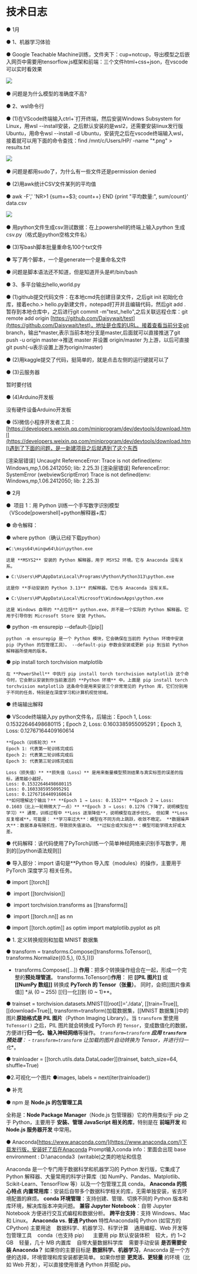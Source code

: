 # 技术日志

● 1月

● 1、机器学习体验

● Google Teachable Machine训练，文件夹下：cup+notcup，导出模型之后嵌入网页中需要用tensorflow.js框架和前端：三个文件html+css+json，在vscode可以实时看效果

![](file:///C:\Users\HP\AppData\Local\Temp\ksohtml24028\wps4.jpg) 

● 问题是为什么模型的准确度不高?

● 2、wsl命令行

● (1)在VScode终端输入ctrl+`打开终端，然后安装Windows Subsystem for Linux，用wsl --install安装，之后默认安装的是wsl2，还需要安装linux发行版Ubuntu，用命令wsl --install -d Ubuntu，安装完之后在vscode终端输入wsl，接着就可以用下面的命令查找：find /mnt/c/Users/HP/ -name "*.png" > results.txt

![](file:///C:\Users\HP\AppData\Local\Temp\ksohtml24028\wps5.jpg) 

● 问题是都用sudo了，为什么有一些文件还是permission denied

● (2)用awk统计CSV文件某列的平均值  

● awk -F',' 'NR>1 {sum+=$3; count++} END {print "平均数量:", sum/count}' data.csv

![](file:///C:\Users\HP\AppData\Local\Temp\ksohtml24028\wps6.jpg) 

● 用python文件生成csv测试数据：在上powershell的终端上输入python 生成csv.py（格式是python空格文件名）

● (3)写bash脚本批量重命名100个txt文件

● 写了两个脚本，一个是generate一个是重命名文件

● 问题是脚本语法还不知道，但是知道开头是#!/bin/bash

● 3、多平台输出hello,world.py

● (1)github提交代码文件：在本地cmd先创建目录文件，之后git init 初始化仓库，接着echo.> hello.py新建文件，notepad打开并且编辑代码，然后git add . 暂存到本地仓库中，之后进行git commit -m"test_hello",之后关联远程仓库：git remote add origin [https://github.com/Daisywait/test](https://github.com/Daisywait/test)，地址是仓库的URL。接着查看当前分支git branch，输出*master,表示当前本地分支是master,后面就可以直接推送了git push -u origin master->推送 master 并设置 origin/master 为上游，以后可直接 git push(-u表示设置上游为origin/master)

● (2)用kaggle提交了代码，挺简单的，就是点击左侧的运行键就可以了

● (3)云服务器

暂时要付钱

● (4)Arduino开发板  

没有硬件设备Arduino开发板 ​

● (5)微信小程序开发者工具：[https://developers.weixin.qq.com/miniprogram/dev/devtools/download.html](https://developers.weixin.qq.com/miniprogram/dev/devtools/download.html)遇到了下面的问题，是一新建项目之后就遇到了这个东西

[渲染层错误] Uncaught ReferenceError: Trace is not defined(env: Windows,mp,1.06.2412050; lib: 2.25.3) [渲染层错误] ReferenceError: SystemError (webviewScriptError) Trace is not defined(env: Windows,mp,1.06.2412050; lib: 2.25.3)

● 2月

●  项目 1：用 Python 训练一个手写数字识别模型（VScode[powershell]+python解释器+库）

● 命令解释：

● where python（确认已经下载python）

	●C:\msys64\mingw64\bin\python.exe

	这是 **MSYS2** 安装的 Python 解释器，用于 MSYS2 环境。它与 Anaconda 没有关系。

	● C:\Users\HP\AppData\Local\Programs\Python\Python313\python.exe

	这是你 **手动安装的 Python 3.13** 的解释器。它也与 Anaconda 没有关系。

	● C:\Users\HP\AppData\Local\Microsoft\WindowsApps\python.exe

	这是 Windows 自带的 **占位符** python.exe，并不是一个实际的 Python 解释器。它用于引导你到 Microsoft Store 安装 Python。

● python -m ensurepip --default-[[pip]]

	python -m ensurepip 是一个 Python 模块，它会确保在当前的 Python 环境中安装 pip（Python 的包管理工具）。 --default-pip 参数会安装或更新 pip 到当前 Python 解释器所使用的版本。

● pip install torch torchvision matplotlib

	在 **PowerShell** 中执行 pip install torch torchvision matplotlib 这个命令时，它会默认安装到你当前激活的 **Python 环境** 中。上面是 pip install torch torchvision matplotlib 这条命令是用来安装三个非常常见的 Python 库，它们分别用于不同的任务，特别是在深度学习和计算机视觉领域。

● 终端输出解释

● VScode终端输入py python文件名，后输出：Epoch 1, Loss: 0.15322646498680115；Epoch 2, Loss: 0.1603385955095291；Epoch 3, Loss: 0.12767164409160614

	**Epoch（训练轮次）**        
	Epoch 1: 代表第一轮训练完成后        
	Epoch 2: 代表第二轮训练完成后        
	Epoch 3: 代表第三轮训练完成后 
	
	Loss（损失值）** **损失值（Loss）** 是用来衡量模型预测结果与真实标签的误差的指标，通常越小越好。        
	Loss: 0.15322646498680115        
	Loss: 0.1603385955095291        
	Loss: 0.12767164409160614 
	**如何理解这个输出？** **Epoch 1 → Loss: 0.1532** **Epoch 2 → Loss: 0.1603（比上一轮稍微大了一点）** **Epoch 3 → Loss: 0.1276（下降了，说明模型在学习）** 通常，训练过程中 **Loss 逐渐降低**，说明模型在逐步优化。 但如果 **Loss 反复增减**，可能是： **学习率过大**：模型在不同方向上跳跃，收敛不稳定。 **数据噪声大**：数据本身有随机性，导致损失值波动。 **过拟合或欠拟合**：模型可能学得太好或太差。

● 代码解释：该代码使用了PyTorch训练一个简单神经网络来识别手写数字，用到的[[python语法规则]]

● 导入部分：import 语句是**Python 导入库（modules）的操作，主要用于 PyTorch 深度学习 相关任务。

● import [[torch]]

●  import [[torchvision]]

●  import torchvision.transforms as [[transforms]]

●  import [[torch.nn]] as nn

● import [[torch.optim]] as optim import matplotlib.pyplot as plt


● 1. 定义转换规则和加载 MNIST 数据集

● transform = transforms.Compose([transforms.ToTensor(), transforms.Normalize((0.5,), (0.5,))])

 - transforms.Compose([...]) **作用**：把多个转换操作组合在一起，形成一个完整的**预处理管道**。  transforms.ToTensor()**作用**： 把 **[[PIL 图片]]** 或 **[[NumPy 数组]]** 转换成 **PyTorch 的 Tensor（张量）**。 同时，会把[[图片像素值]] *从 (0 ~ 255) [[归一化]]到 (0 ~ 1)**。

● trainset = torchvision.datasets.MNIST([[root]]='./data', [[train=True]], [[download=True]], transform=transform)加载数据集，[[MNIST 数据集]]中的图片**原始格式是 PIL 图片**（Python Imaging Library）。当 `transform` 里使用 `ToTensor()` 之后，PIL 图片就会转换成 PyTorch 的 `Tensor`，变成数值化的数据，方便进行**归一化、输入神经网络**等操作。 **`transform=transform`
***应用 `transform` 预处理**：
    - `transform=transform` 让加载的图片**自动转换为 Tensor，并进行归一化**。

● trainloader = [[torch.utils.data.DataLoader]](trainset, batch_size=64, shuffle=True)

●2.可视化一个图片
●images, labels = next(iter(trainloader))


● 补充

● npm 是 **Node.js 的包管理工具**

全称是：**Node Package Manager**（Node.js 包管理器）它的作用类似于 pip 之于 Python，主要用于 **安装、管理 JavaScript 相关的库**，特别是在 **前端开发** 和 **Node.js 服务器开发** 中常用。

● Anaconda[https://www.anaconda.com/](https://www.anaconda.com/)下载发行版，安装好了后在Anaconda Prompt输入conda info：里面会出现 base environment : D:\anaconda3  (writable)之类的地址和信息

Anaconda 是一个专门用于数据科学和机器学习的 Python 发行版，它集成了 Python 解释器、大量常用的科学计算库（如 NumPy、Pandas、Matplotlib、Scikit-Learn、TensorFlow 等）以及一个包管理工具 conda。 **Anaconda 的核心特点** **内置常用库**：安装后自带多个数据科学相关的库，无需单独安装，省去环境配置的麻烦。 **conda 环境管理**：支持创建、管理、切换不同的 Python 版本和库环境，解决库版本冲突问题。 **兼容 Jupyter Notebook**：自带 Jupyter Notebook 方便进行交互式编程和数据分析。 **跨平台支持**：支持 Windows、Mac 和 Linux。 **Anaconda vs. 普通 Python** 特性Anaconda纯 Python (如官方的 CPython) 主要用途    数据科学、机器学习、科学计算    通用编程、Web 开发等 包管理工具    conda（也支持 pip）    主要用 pip 默认安装体积    较大，约 1~2 GB    轻量，几十 MB 内置库    自带大量数据科学库    需要手动安装 **是否需要安装 Anaconda？** 如果你的主要目标是 **数据科学、机器学习**，Anaconda 是一个方便的选择，环境管理和库安装都更简单。 如果你想要 **更灵活、更轻量** 的环境（比如 Web 开发），可以直接使用普通 Python 并搭配 pip。